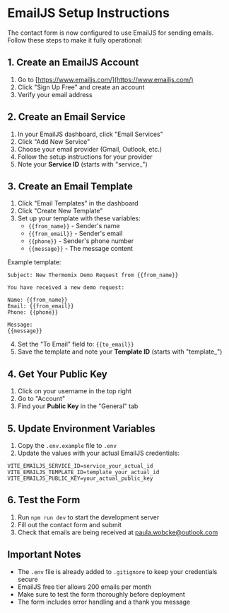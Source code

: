# EmailJS Setup Instructions

The contact form is now configured to use EmailJS for sending emails. Follow these steps to make it fully operational:

## 1. Create an EmailJS Account

1. Go to [https://www.emailjs.com/](https://www.emailjs.com/)
2. Click "Sign Up Free" and create an account
3. Verify your email address

## 2. Create an Email Service

1. In your EmailJS dashboard, click "Email Services"
2. Click "Add New Service"
3. Choose your email provider (Gmail, Outlook, etc.)
4. Follow the setup instructions for your provider
5. Note your **Service ID** (starts with "service_")

## 3. Create an Email Template

1. Click "Email Templates" in the dashboard
2. Click "Create New Template"
3. Set up your template with these variables:
   - `{{from_name}}` - Sender's name
   - `{{from_email}}` - Sender's email
   - `{{phone}}` - Sender's phone number
   - `{{message}}` - The message content

Example template:
```
Subject: New Thermomix Demo Request from {{from_name}}

You have received a new demo request:

Name: {{from_name}}
Email: {{from_email}}
Phone: {{phone}}

Message:
{{message}}
```

4. Set the "To Email" field to: `{{to_email}}`
5. Save the template and note your **Template ID** (starts with "template_")

## 4. Get Your Public Key

1. Click on your username in the top right
2. Go to "Account"
3. Find your **Public Key** in the "General" tab

## 5. Update Environment Variables

1. Copy the `.env.example` file to `.env`
2. Update the values with your actual EmailJS credentials:

```
VITE_EMAILJS_SERVICE_ID=service_your_actual_id
VITE_EMAILJS_TEMPLATE_ID=template_your_actual_id
VITE_EMAILJS_PUBLIC_KEY=your_actual_public_key
```

## 6. Test the Form

1. Run `npm run dev` to start the development server
2. Fill out the contact form and submit
3. Check that emails are being received at paula.wobcke@outlook.com

## Important Notes

- The `.env` file is already added to `.gitignore` to keep your credentials secure
- EmailJS free tier allows 200 emails per month
- Make sure to test the form thoroughly before deployment
- The form includes error handling and a thank you message